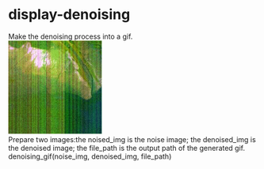 # display-denoising
Make the denoising process into a gif.  
![image](https://github.com/Heibaizhu/display-denoising/blob/master/%E9%AB%98%E5%88%86-%E9%BB%84%E6%B2%B3%E5%8F%A3%E5%8E%BB%E5%99%AA.gif)  
Prepare two images:the noised_img is the noise image; the denoised_img is the denoised image; the file_path is the output path of the generated gif.
denoising_gif(noise_img, denoised_img, file_path)
```

